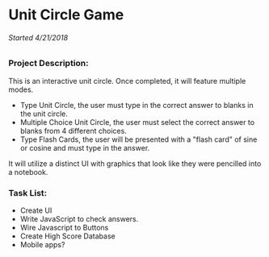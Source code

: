 # Unit Circle Game
###### Started 4/21/2018

  
### Project Description:
This is an interactive unit circle. Once completed, it will feature multiple modes.
* Type Unit Circle, the user must type in the correct answer to blanks in the unit circle.
* Multiple Choice Unit Circle, the user must select the correct answer to blanks from 4 different choices.
* Type Flash Cards, the user will be presented with a "flash card" of sine or cosine and must type in the answer.

It will utilize a distinct UI with graphics that look like they were pencilled into a notebook.

### Task List:
* Create UI
* Write JavaScript to check answers.
* Wire Javascript to Buttons
* Create High Score Database
* Mobile apps?
